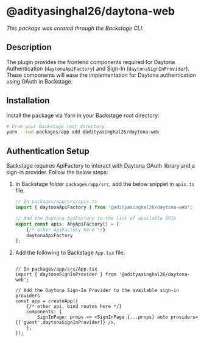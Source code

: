 # @adityasinghal26/daytona-web

_This package was created through the Backstage CLI_.

## Description

The plugin provides the frontend components required for Daytona Authentication (`daytonaApiFactory`) and Sign-In (`daytonaSignInProvider`). These components will ease the implementation for Daytona authentication using OAuth in Backstage.

## Installation

Install the package via Yarn in your Backstage root directory:

```sh
# From your Backstage root directory
yarn --cwd packages/app add @adityasinghal26/daytona-web
```

## Authentication Setup

Backstage requires ApiFactory to interact with Daytona OAuth library and a sign-in provider. Follow the below steps:

1. In Backstage folder `packages/app/src`, add the below snippet in `apis.ts` file.

    ```ts
    // In packages/app/src/apis.ts
    import { daytonaApiFactory } from '@adityasinghal26/daytona-web';

    // Add the Daytona ApiFactory to the list of available APIs
    export const apis: AnyApiFactory[] = [
        {/* other ApiFactory here */}
        daytonaApiFactory
    ];
    ```

2. Add the following to Backstage `App.tsx` file.

    ```tsx

    // In packages/app/src/App.tsx
    import { daytonaSignInProvider } from '@adityasinghal26/daytona-web';

    // Add the Daytona Sign-In Provider to the available sign-in providers
    const app = createApp({
        {/* other api, bind routes here */}
        components: {
            SignInPage: props => <SignInPage {...props} auto providers={['guest',daytonaSignInProvider]} />,
        },
    });
    ```
